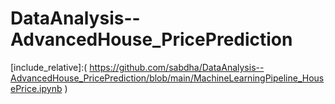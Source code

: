 # DataAnalysis--AdvancedHouse_PricePrediction
[include_relative]:( https://github.com/sabdha/DataAnalysis--AdvancedHouse_PricePrediction/blob/main/MachineLearningPipeline_HousePrice.ipynb )
